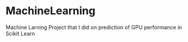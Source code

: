 # MachineLearning
Machine Larning Project that I did on prediction of GPU performance in Scikit Learn
